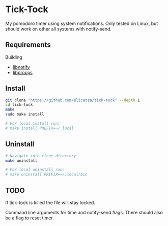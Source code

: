 # Tick-Tock
My pomodoro timer using system notifications.
Only tested on Linux, but should work on other all systems with notify-send.

## Requirements
Building
- [libnotify](https://gitlab.gnome.org/GNOME/libnotify)
- [libprocps](https://gitlab.com/procps-ng/procps/)

## Install
```bash
git clone "https://github.com/elicatza/tick-tock" --depth 1
cd tick-tock
make
sudo make install

# For local install run:
# make install PREFIX=~/.local
```

## Uninstall
```bash
# Navigate into clone directory
make uninstall

# For local uninstall run:
# make uninstall PREFIX=~/.local/bin
```

## TODO
If tick-tock is killed the file will stay locked.

Command line arguments for time and notify-send flags.
There should also be a flag to reset timer.

